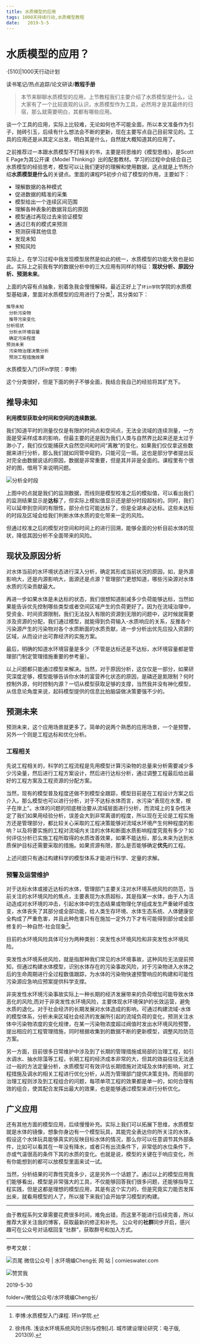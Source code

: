```yaml
---
title: 水质模型的应用
tags: 1000天持续行动,水质模型教程
date:   2019-5-5
---
```


# 水质模型的应用？
·[510]|1000天行动计划

读书笔记/热点追踪/论文研读/**教程手册**
    
>本节来聊聊水质模型的应用，上节教程我们主要介绍了水质模型是什么，让大家有了一个比较直观的认识，水质模型作为工具，必然用才是其最终的归宿，那么就需要明白，其都有哪些应用。

谈一个工具的应用，实际上比较难，无论如何也不可能全面，所以本文准备作为引子，抛砖引玉，后续有什么想法会不断的更新，现在主要写点自己目前常见的。工具的应用还是从其定义出发，明白其是什么，自然就大概知道其的应用了。

之前推荐过一本跟水质模型不打相关的书，主要是将思维的《模型思维》，是Scott E Page为其公开课《Model Thinking》出的配套教材。学习的过程中会结合自己水质模型的经验思考，模型可以让我们更好的理解和使用数据，这点就是上节所介绍**水质模型是什么**的关键点。里面的课程P5初步介绍了模型的作用，主要如下：

- 理解数据的各种模式
- 促进数据的精准的采集
- 模型给出一个连续区间范围
- 理解各种表象的数据背后的原因
- 模型通过再现过去来验证模型
- 通过已有的模式来预测
- 预测获得其他信息
- 发现未知
- 预知风险

实际上，在学习过程中我发现模型居然是如此的统一，水质模型的功能大致也是如此。实际上之前我有学的数据分析中的三大应用有同样的特征：**现状分析、原因分析、预测未来**。

上面的内容有点抽象，别着急我会慢慢解释。最近正好上了`环in学院`学院的水质模型基础课，里面对水质模型的应用进行了分类[^1]，其分类如下：

```mindmap!?root=水质模型应用&direction=LR
推导未知
 分析污染物
 推导污染变化
分析现状
 分析水环境容量
 确定污染程度
预测未来
 污染物治理决策分析
 预测工程措施效果
```
水质模型入门(环in学院：李博)

这个分类很好，但是下面的例子不够全面，我结合我自己的经验将其扩充下。

## 推导未知
**利用模型获取全时间和空间的连续数据**。

我们知道平时的测量仅仅是有限的时间点和空间点，无法全流域的连续测量，一方面是受采样成本的影响，但最主要的还是因为我们人类与自然界比起来还是太过于渺小了，我们仅仅能捕获大自然空间和时间“离散”的变化，如果我们仅仅拿这些数据来进行分析，那么我们就如同管中窥豹，只能可见一斑。这也是部分学者提出反对完全由数据说话的原因，数据是非常重要，但是其并非是全面的。课程里有个很好的图，借用下来说明问题。

![分析全时段](http://comieswater-1254012817.cossh.myqcloud.com/2019/1559227290662.png)

上图中的点就是我们的监测数据，而线则是模型校准之后的模拟值，可以看出我们的监测结果显示是**达标**了，但实际上模拟值显示还是部分时段超标的。同时，我们可以延申到空间的有限性，部分点位可能达标了，但是全湖未必达标。这些未达标的时段及区域会给我们判断水体水质的变化带来一定的风险。

但通过校准之后的模型对空间和时间上的进行回溯，能够全面的分析目前水体的现状，降低其因分析不全面带来的风险。

## 现状及原因分析
对水体当前的水环境状态进行深入分析，确定其形成当前状况的原因，如，是外源影响大，还是内源影响大，面源还是点源？管理部门更想知道，哪些污染源对水体水质的污染贡献最大。

再进一步如果水体是未达标的状态，我们很想知道削减多少负荷能够达标，当然如果能告诉优先控制哪些类型或者空间区域产生的负荷更好了。因为在流域治理中，受资金、时间资源限制，我们无法投入有限的资源到无限的问题中，这时候就需要涉及资源的分配，我们通过模型，就能得到负荷输入-水质响应的关系，反推各个污染源产生的污染物对各个水质断面的水质贡献，进一步分析出优先应投入资源的区域，从而设计出可靠经济的实施方案。

最后，明确的知道水环境容量是多少（不管是达标还是不达标，水环境容量都是管理部门制定管理措施重要的参考量）。

以上问题都只能通过模型来解决。当然，对于原因分析，这仅仅是一部分，如果研究深度足够，模型能够告诉你水体的富营养化状态的原因，是磷还是氮限制？何时控制外源，何时控制内源？一切从模型获取足够的支撑，当然我并没有神化模型，从信息论角度来说，起码模型提供的信息比拍脑袋做决策要强不少的。

## 预测未来
预测未来，这个应用场景就更多了。简单的说两个熟悉的应用场景，一个是预警，另外一个则是工程达标和优化分析。

### 工程相关
先说工程相关的，科学的工程流程是先用模型计算污染物的总量来分析需要减少多少污染量，然后进行工程方案设计，然后进行达标分析，通过调整工程最后给出最好的工程方案及工程资源的分配方案。

当然，现有的模型普及程度还做不到模型全跟踪，模型目前是在工程设计方案之后介入。那么模型也可以进行分析，对于不达标水体而言，水污染“表现在水里，根子在岸上”。水体的问题的彻底根治要从流域层面进行分析，而流域上的复杂性决定了我们如果用经验分析，误差会大到非常离谱的程度，所以现在无论是工程实施方还是管理部分，都比较关心采取的工程决策能够对流域水环境产生何种程度的影响？以及将要实施的工程对流域内关注的水体和断面水质影响程度究竟有多少？如何评估分析已实施工程所取得的水质改善效果，如果不能达标，那么未来为达到水质保护目标还需要采取的措施。如果资源有限，那么是否能够确定**优先**的工程。

上述问题只有通过构建科学的模型体系才能进行科学、定量的求解。

### 预警及运营维护
对于达标水体或接近达标的水体，管理部门主要关注对水环境系统风险的防范，当前关注的水环境风险的焦点，主要表现为水质超标，其是指某一水体，由于人为活动造成对水环境的冲击，引起水体中的生态结果或物理化学组成发生严重破坏或改变，水体丧失了其部分或全部功能，给人类生存环境、水体生态系统、人体健康安全构成了严重危害，并且此种危害只有在施加一定外力下才有可能得到部分或全部修复的一种自然-社会现象[^2]。

目前的水环境风险具体可分为两种类别：突发性水环境风险和非突发性水环境风险。

突发性水环境系统风险，就是指那种我们常见的水环境事故，这种风险无法提前预知，但通过构建水体模型，识别水体存在的污染事故风险，对于污染物进入水体之后的生命周期进行全过程数值跟踪，为水体的污染物快速预警响应的构建和可能性污染源应急响应预案提供科学支撑。

非突发性水环境污染事故实际上一种长期的经济发展带来的负荷增加可能导致水体恶化的风险,而对于非突发性水环境风险，主要体现水环境保护的长效运营，避免水质的退化。对于社会经济的长期发展对水体造成的影响，可通过构建流域-水体的模型体系，分析未来区域社会经济的发展所引起的流域负荷的变化，预测关注水体中污染物浓度的变化规律，在某一污染物浓度超过阀值时发出水环境风险预警，提出相应的工程管理措施，同时根据收集到的数据不断的更新模型，调整风险防范方案。

另一方面，目前很多日常维护中涉及到了长期的管理措施或局部的治理工程，如引水调水、抽水除藻等工程，长期工程的经济成本非常的大，但其的效益往往无法通过一般的方法定量分析，水质模型可有效评估长期措施对流域及水体的影响，对工程措施及调水的相关工程进行优化分析，从而为管理部门提供决策支持。而局部的治理工程则涉及到工程组合的问题，每项单项工程的效果都是单一的，如何合理有效的组合，使其配合发挥出最大的效果，也是能够通过模型来进行分析优化。

## 广义应用
还有其他方面的模型应用，后续慢慢补充。实际上我们可以拓展下思维，水质模型就是水体的镜像，想象你身边有一个模型玩具，其能完全表达你的所关注的水体，假设这个水体玩具能够真实的反映目标水体的情况，那么你可以任意调节其外部条件，比如可以看其在一年没有降水，或者只有出流条件下，非常低的水位条件下，亦或气温很高的条件下其的水质的变化。也就是说，模型的关键在于响应变化，所有你能想到的都可以放模型里面来试一试。

当然，分析结果的可靠性究竟多少，这是另外一个话题了。通过以上的模型应用我们能够看出，模型是非常强大的工具，不仅能够回答我们很多问题，还能够指导工程实践，但是这都是理想的模型应用，其是有这个实力的，但是究竟实力能否发挥出来，就看用模型的人了，所以接下来我们会开始学习模型的构建。

---

由于教程系列文章需要花费很多时间，难免出错，而这里不能进行后续完善，所以推荐大家关注我的博客，获取最新的修正和补充。
公众号的**社群**同步开启，感兴趣可在公众号对话框回复“社群”，获取群号和加入方式。

---

参考文献：
[^1]: 李博:水质模型入门课程. 环in学院. 
[^2]: 徐伟伟. 浅谈水环境系统风险识别与控制[J]. 城市建设理论研究：电子版, 2013(9).

![页尾](http://comieswater-1254012817.cossh.myqcloud.com/页尾识别new-2017-09-22.png)
微信公众号 | 水环境编Cheng长
网          站 | comieswater.com


![赞赏我](http://comieswater-1254012817.cossh.myqcloud.com/IMG_3077.JPG)

 2019-5-30

 folder=/微信公众号/水环境编Cheng长/


[1]: http://comieswater-1254012817.cossh.myqcloud.com/comieswater/1517576665753.jpg